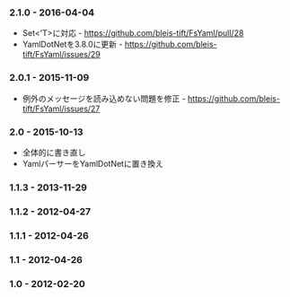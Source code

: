### 2.1.0 - 2016-04-04
* Set<'T>に対応 - https://github.com/bleis-tift/FsYaml/pull/28
* YamlDotNetを3.8.0に更新 - https://github.com/bleis-tift/FsYaml/issues/29

### 2.0.1 - 2015-11-09
* 例外のメッセージを読み込めない問題を修正 - https://github.com/bleis-tift/FsYaml/issues/27

### 2.0   - 2015-10-13
* 全体的に書き直し
* YamlパーサーをYamlDotNetに置き換え

### 1.1.3 - 2013-11-29
### 1.1.2 - 2012-04-27
### 1.1.1 - 2012-04-26
### 1.1   - 2012-04-26
### 1.0   - 2012-02-20